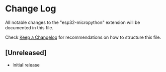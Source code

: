 # Change Log

All notable changes to the "esp32-micropython" extension will be documented in this file.

Check [Keep a Changelog](http://keepachangelog.com/) for recommendations on how to structure this file.

## [Unreleased]

- Initial release